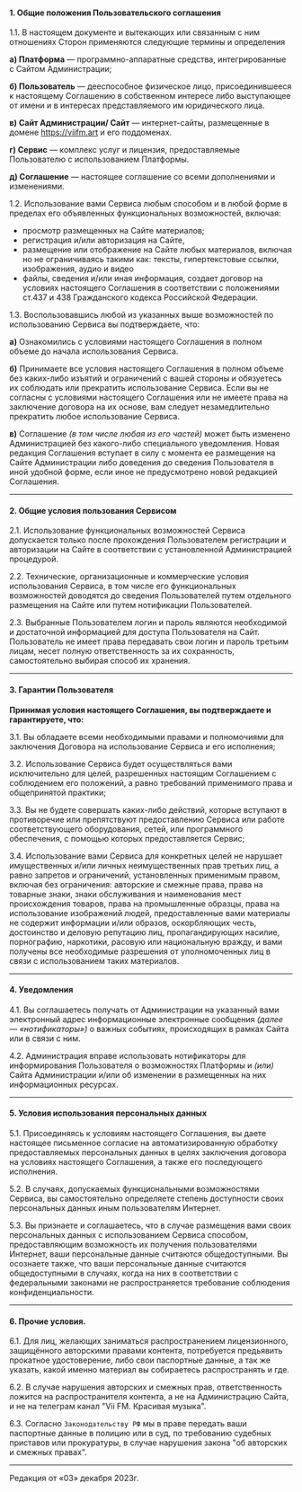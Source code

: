 ####  1. Общие положения Пользовательского соглашения

1.1. В настоящем документе и вытекающих или связанным с ним отношениях Сторон применяются следующие термины и определения

**а) Платформа** — программно-аппаратные средства, интегрированные с Сайтом Администрации;

**б) Пользователь** — дееспособное физическое лицо, присоединившееся к настоящему Соглашению в собственном интересе либо выступающее от имени и в интересах представляемого им юридического лица.

**в) Сайт Администрации/ Сайт** — интернет-сайты, размещенные в домене https://viifm.art и его поддоменах.

**г) Сервис** — комплекс услуг и лицензия, предоставляемые Пользователю с использованием Платформы.

**д) Соглашение** — настоящее соглашение со всеми дополнениями и изменениями.


1.2. Использование вами Сервиса любым способом и в любой форме в пределах его объявленных функциональных возможностей, включая:

- просмотр размещенных на Сайте материалов;
- регистрация и/или авторизация на Сайте,
- размещение или отображение на Сайте любых материалов, включая но не ограничиваясь такими как: тексты, гипертекстовые ссылки, изображения, аудио и видео
- файлы, сведения и/или иная информация, создает договор на условиях настоящего Соглашения в соответствии с положениями ст.437 и 438 Гражданского кодекса Российской Федерации.


1.3. Воспользовавшись любой из указанных выше возможностей по использованию Сервиса вы подтверждаете, что:

**а)** Ознакомились с условиями настоящего Соглашения в полном объеме до начала использования Сервиса.

**б)** Принимаете все условия настоящего Соглашения в полном объеме без каких-либо изъятий и ограничений с вашей стороны и обязуетесь их соблюдать или прекратить использование Сервиса. 
Если вы не согласны с условиями настоящего Соглашения или не имеете права на заключение договора на их основе, вам следует незамедлительно прекратить любое использование Сервиса.

**в)** Соглашение _(в том числе любая из его частей)_ может быть изменено Администрацией без какого-либо специального уведомления. 
Новая редакция Соглашения вступает в силу с момента ее размещения на Сайте Администрации либо доведения до сведения Пользователя в иной удобной форме, если иное не предусмотрено новой редакцией Соглашения.

---

####  2. Общие условия пользования Сервисом

2.1. Использование функциональных возможностей Сервиса допускается только после прохождения Пользователем регистрации и авторизации на Сайте в соответствии с установленной Администрацией процедурой.

2.2. Технические, организационные и коммерческие условия использования Сервиса, в том числе его функциональных возможностей доводятся до сведения Пользователей путем отдельного размещения на Сайте или путем нотификации Пользователей.

2.3. Выбранные Пользователем логин и пароль являются необходимой и достаточной информацией для доступа Пользователя на Сайт. 
Пользователь не имеет права передавать свои логин и пароль третьим лицам, несет полную ответственность за их сохранность, самостоятельно выбирая способ их хранения.

---

#### 3. Гарантии Пользователя

**Принимая условия настоящего Соглашения, вы подтверждаете и гарантируете, что:**

3.1. Вы обладаете всеми необходимыми правами и полномочиями для заключения Договора на использование Сервиса и его исполнения;

3.2. Использование Сервиса будет осуществляться вами исключительно для целей, разрешенных настоящим Соглашением с соблюдением его положений, а равно требований применимого права и общепринятой практики;

3.3. Вы не будете совершать каких-либо действий, которые вступают в противоречие или препятствуют предоставлению Сервиса или работе соответствующего оборудования, сетей, или программного обеспечения, с помощью которых предоставляется Сервис;

3.4. Использование вами Сервиса для конкретных целей не нарушает имущественных и/или личных неимущественных прав третьих лиц, а равно запретов и ограничений, установленных применимым правом, включая без ограничения: авторские и смежные права, права на товарные знаки, знаки обслуживания и наименования мест происхождения товаров, права на промышленные образцы, права на использование изображений людей, предоставленные вами материалы не содержит информации и/или образов, оскорбляющих честь, достоинство и деловую репутацию лиц, пропагандирующих насилие, порнографию, наркотики, расовую или национальную вражду, и вами получены все необходимые разрешения от уполномоченных лиц в связи с использованием таких материалов.

---

#### 4. Уведомления

4.1. Вы соглашаетесь получать от Администрации на указанный вами электронный адрес информационные электронные сообщения _(далее — «нотификаторы»)_ о важных событиях, происходящих в рамках Сайта или в связи с ним.

4.2. Администрация вправе использовать нотификаторы для информирования Пользователя о возможностях Платформы и _(или)_ Сайта Администрации и/или об изменении в размещенных на них информационных ресурсах.

---

#### 5. Условия использования персональных данных

5.1. Присоединяясь к условиям настоящего Соглашения, вы даете настоящее письменное согласие на автоматизированную обработку предоставляемых персональных данных 
в целях заключения договора на условиях настоящего Соглашения, а также его последующего исполнения.

5.2. В случаях, допускаемых функциональными возможностями Сервиса, вы самостоятельно определяете степень доступности своих персональных данных иным пользователям Интернет.

5.3. Вы признаете и соглашаетесь, что в случае размещения вами своих персональных данных с использованием Сервиса способом, предоставляющим возможность их получения пользователями Интернет, 
ваши персональные данные считаются общедоступными. Вы осознаете также, что ваши персональные данные считаются общедоступными в случаях, 
когда на них в соответствии с федеральными законами не распространяется требование соблюдения конфиденциальности.

---

#### 6. Прочие условия.

6.1. Для лиц, желающих заниматься распространением лицензионного, защищённого авторскими правами контента, потребуется предьявить прокатное удостоверение, либо свои паспортные данные, а так же указать, какой именно материал вы собираетесь распространять и где.

6.2. В случае нарушения авторских и смежных прав, ответственность ложится на распространителя контента, а не на Администрацию Сайта, и не на телеграм канал "Vii FM. Красивая музыка".

6.3. Согласно `Законодательству РФ` мы в праве передать ваши паспортные данные в полицию или в суд, по требованию судебных приставов или прокуратуры, в случае нарушения закона "об авторских и смежных правах".


---
Редакция от «03» декабря 2023г.